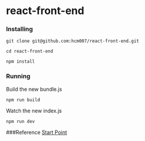 # react-front-end

### Installing

```
git clone git@github.com:hcm007/react-front-end.git
```
```
cd react-front-end
```
```
npm install
```

### Running
Build the new bundle.js
```
npm run build
```
Watch the new index.js 
```
npm run dev
```

###Reference
[Start Point](https://www.codementor.io/tamizhvendan/beginner-guide-setup-reactjs-environment-npm-babel-6-webpack-du107r9zr)
